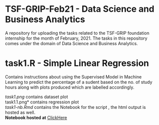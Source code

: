 # TSF-GRIP-Feb21 - Data Science and Business Analytics

A repository for uploading the tasks related to the TSF-GRIP foundation internship for the month of February, 2021.
The tasks in this repository comes under the domain of Data Science and Business Analytics.

# task1.R - Simple Linear Regression

Contains instructions about using the Supervised Model in Machine Learning to predict the percentage of a sudent based on the no. of study hours along with plots produced which are labelled accordingly.

*task1.png* contains dataset plot  
task1.1.png* contains regression plot  
*task1-nb.Rmd* contains the Notebook for the script , the html output is hosted as well.  
**Notebook hosted at** [ClickHere](https://urk18cs250.000webhostapp.com/TSF-GRIP/Task1-nb.nb.html)
